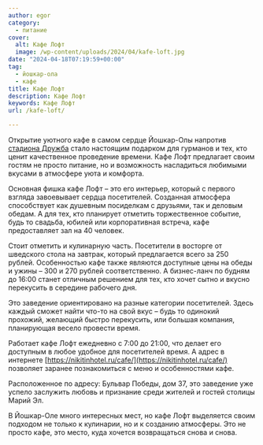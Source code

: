 ```yaml
---
author: egor
category:
  - питание
cover:
  alt: Кафе Лофт
  image: /wp-content/uploads/2024/04/kafe-loft.jpg
date: "2024-04-18T07:19:59+00:00"
tag:
  - йошкар-ола
  - кафе
title: Кафе Лофт
description: Кафе Лофт
keywords: Кафе Лофт
url: /kafe-loft/

---
```

Открытие уютного кафе в самом сердце Йошкар-Олы напротив [стадиона Дружба](/stadion-druzhba/) стало настоящим подарком для гурманов и тех, кто ценит качественное проведение времени. Кафе Лофт предлагает своим гостям не просто питание, но и возможность насладиться любимыми вкусами в атмосфере уюта и комфорта.

Основная фишка кафе Лофт – это его интерьер, который с первого взгляда завоевывает сердца посетителей. Созданная атмосфера способствует как душевным посиделкам с друзьями, так и деловым обедам. А для тех, кто планирует отметить торжественное событие, будь то свадьба, юбилей или корпоративная встреча, кафе предоставляет зал на 40 человек.

Стоит отметить и кулинарную часть. Посетители в восторге от шведского стола на завтрак, который предлагается всего за 250 рублей. Особенностью кафе также являются доступные цены на обеды и ужины – 300 и 270 рублей соответственно. А бизнес-ланч по будням до 16:00 станет отличным решением для тех, кто хочет сытно и вкусно перекусить в середине рабочего дня.

Это заведение ориентировано на разные категории посетителей. Здесь каждый сможет найти что-то на свой вкус – будь то одинокий прохожий, желающий быстро перекусить, или большая компания, планирующая весело провести время.

Работает кафе Лофт ежедневно с 7:00 до 21:00, что делает его доступным в любое удобное для посетителей время. А адрес в интернете [https://nikitinhotel.ru/cafe/](https://nikitinhotel.ru/cafe/) позволяет заранее познакомиться с меню и особенностями кафе.

Расположенное по адресу: Бульвар Победы, дом 37, это заведение уже успело заслужить любовь и признание среди жителей и гостей столицы Марий Эл.

В Йошкар-Оле много интересных мест, но кафе Лофт выделяется своим подходом не только к кулинарии, но и к созданию атмосферы. Это не просто кафе, это место, куда хочется возвращаться снова и снова.
